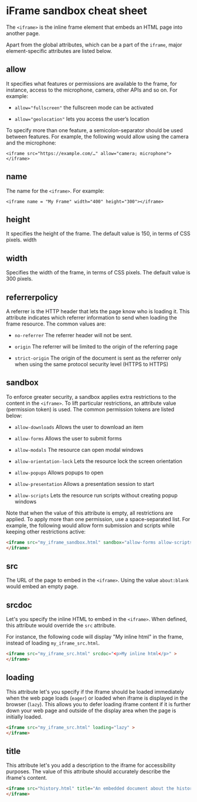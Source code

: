 # iFrame sandbox cheat sheet

The `<iframe>` is the inline frame element that embeds an HTML page into another page.  

Apart from the global attributes, which can be a part of the `iframe`, major element-specific attributes are listed below. 

## allow 

It specifies what features or permissions are available to the frame, for instance, access to the microphone, camera, other APIs and so on. For example: 

- `allow="fullscreen"` the fullscreen mode can be activated 

- `allow="geolocation"` lets you access the user’s location 

To specify more than one feature, a semicolon-separator should be used between features. For example, the following would allow using the camera and the microphone: 

`<iframe src="https://example.com/…" allow="camera; microphone"> </iframe>`

## name

The name for the `<iframe>`. For example: 

`<iframe name = "My Frame" width="400" height="300"></iframe>`

## height

It specifies the height of the frame. The default value is 150, in terms of CSS pixels. 
width 

## width

Specifies the width of the frame, in terms of CSS pixels. The default value is 300 pixels.

## referrerpolicy

A referrer is the HTTP header that lets the page know who is loading it. This attribute indicates which referrer information to send when loading the frame resource. The common values are: 

- `no-referrer` The referrer header will not be sent. 

- `origin` The referrer will be limited to the origin of the referring page 

- `strict-origin` The origin of the document is sent as the referrer only when using the same protocol security level (HTTPS to HTTPS) 

## sandbox

To enforce greater security, a sandbox applies extra restrictions to the content in the `<iframe>`. To lift particular restrictions, an attribute value (permission token) is used. The common permission tokens are listed below: 

- `allow-downloads` Allows the user to download an item 

- `allow-forms` Allows the user to submit forms 

- `allow-modals` The resource can open modal windows 

- `allow-orientation-lock` Lets the resource lock the screen orientation 

- `allow-popups` Allows popups to open 

- `allow-presentation` Allows a presentation session to start 

- `allow-scripts` Lets the resource run scripts without creating popup windows 

Note that when the value of this attribute is empty, all restrictions are applied. To apply more than one permission, use a space-separated list. For example, the following would allow form submission and scripts while keeping other restrictions active:

```html
<iframe src="my_iframe_sandbox.html" sandbox="allow-forms allow-scripts"> 
</iframe>
```

## src

The URL of the page to embed in the `<iframe>`. Using the value `about:blank` would embed an empty page. 

## srcdoc

Let's you specify the inline HTML to embed in the `<iframe>`. When defined, this attribute would override the `src` attribute.  

For instance, the following code will display "My inline html" in the frame, instead of loading `my_iframe_src.html`.

```html
<iframe src="my_iframe_src.html" srcdoc="<p>My inline html</p>" > 
</iframe>
```

## loading

This attribute let's you specify if the iframe should be loaded immediately when the web page loads (`eager`) or loaded when iframe is displayed in the browser (`lazy`). This allows you to defer loading iframe content if it is further down your web page and outside of the display area when the page is initially loaded.

```html
<iframe src="my_iframe_src.html" loading="lazy" > 
</iframe>
```

## title

This attribute let's you add a description to the iframe for accessibility purposes. The value of this attribute should accurately describe the iframe's content.

```html
<iframe src="history.html" title="An embedded document about the history of my family" > 
</iframe>
```